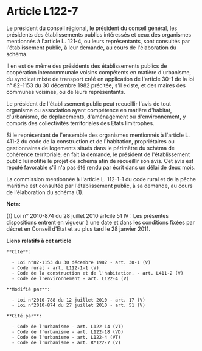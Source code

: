 # Article L122-7

Le président du conseil régional, le président du conseil général, les présidents des établissements publics intéressés et
ceux des organismes mentionnés à l'article L. 121-4, ou leurs représentants, sont consultés par l'établissement public, à
leur demande, au cours de l'élaboration du schéma. 

Il en est de même des présidents des établissements publics de coopération intercommunale voisins compétents en matière
d'urbanisme, du syndicat mixte de transport créé en application de l'article 30-1 de la loi n° 82-1153 du 30 décembre 1982
précitée, s'il existe, et des maires des communes voisines, ou de leurs représentants. 

Le président de l'établissement public peut recueillir l'avis de tout organisme ou association ayant compétence en matière
d'habitat, d'urbanisme, de déplacements, d'aménagement ou d'environnement, y compris des collectivités territoriales des
Etats limitrophes. 

Si le représentant de l'ensemble des organismes mentionnés à l'article L. 411-2 du code de la construction et de
l'habitation, propriétaires ou gestionnaires de logements situés dans le périmètre du schéma de cohérence territoriale, en
fait la demande, le président de l'établissement public lui notifie le projet de schéma afin de recueillir son avis. Cet avis
est réputé favorable s'il n'a pas été rendu par écrit dans un délai de deux mois. 

La commission mentionnée à l'article L. 112-1-1 du code rural et de la pêche maritime est consultée par l'établissement
public, à sa demande, au cours de l'élaboration du schéma (1).

**Nota:**

(1) Loi n° 2010-874 du 28 juillet 2010 artcile 51 IV : Les présentes dispositions entrent en vigueur à une date et dans les
conditions fixées par décret en Conseil d'Etat et au plus tard le 28 janvier 2011.

**Liens relatifs à cet article**

	**Cite**:

	  - Loi n°82-1153 du 30 décembre 1982 - art. 30-1 (V)
	  - Code rural - art. L112-1-1 (V)
	  - Code de la construction et de l'habitation. - art. L411-2 (V)
	  - Code de l'environnement - art. L122-4 (V)

	**Modifié par**:

	  - Loi n°2010-788 du 12 juillet 2010 - art. 17 (V)
	  - Loi n°2010-874 du 27 juillet 2010 - art. 51 (V)

	**Cité par**:

	  - Code de l'urbanisme - art. L122-14 (VT)
	  - Code de l'urbanisme - art. L122-18 (VD)
	  - Code de l'urbanisme - art. L122-4 (VT)
	  - Code de l'urbanisme - art. R*122-7 (V)
